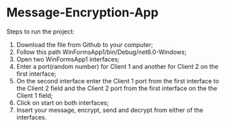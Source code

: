 # Message-Encryption-App

Steps to run the project:

1. Download the file from Github to your computer;
2. Follow this path WinFormsApp1/bin/Debug/net6.0-Windows;
3. Open two WinFormsApp1 interfaces;
4. Enter a port(random number) for Client 1 and another for Client 2 on the first interface;
5. On the second interface enter the Client 1 port from the first interface to the Client 2 field and the Client 2 port from the first interface on the the Client 1 field;
6. Click on start on both interfaces;
7. Insert your message, encrypt, send and decrypt from either of the interfaces.
